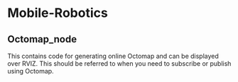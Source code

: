 # Mobile-Robotics
## Octomap_node
This contains code for generating online Octomap and can be displayed over RVIZ. This should be referred to when you need to subscribe or publish using Octomap. 

